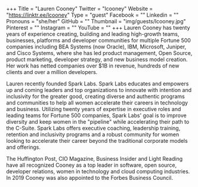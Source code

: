 +++
Title = "Lauren Cooney"
Twitter = "lcooney"
Website = "https://linktr.ee/lcooney"
Type = "guest"
Facebook = ""
Linkedin = ""
Pronouns = "she/her"
GitHub = ""
Thumbnail = "img/guests/lcooney.jpg"
Pinterest = ""
Instagram = ""
YouTube = ""
+++
Lauren Cooney has twenty years of experience creating, building and leading high-growth teams, businesses, platforms and developer communities for multiple Fortune 500 companies including BEA Systems (now Oracle), IBM, Microsoft, Juniper, and Cisco Systems, where she has led product management, Open Source, product marketing, developer strategy, and new business model creation. Her work has netted companies over $1B in revenue, hundreds of new clients and over a million developers.

Lauren recently founded Spark Labs. Spark Labs educates and empowers up and coming leaders and top organizations to innovate with intention and inclusivity for the greater good, creating diverse and authentic programs and communities to help all women accelerate their careers in technology and business. Utilizing twenty years of expertise in executive roles and leading teams for Fortune 500 companies, Spark Labs' goal is to improve diversity and keep women in the "pipeline" while accelerating their path to the C-Suite. Spark Labs offers executive coaching, leadership training, retention and inclusivity programs and a robust community for women looking to accelerate their career beyond the traditional corporate models and offerings.

The Huffington Post, CIO Magazine, Business Insider and Light Reading have all recognized Cooney as a top leader in software, open source, developer relations, women in technology and cloud computing industries. In 2019 Cooney was also appointed to the Forbes Business Council.
